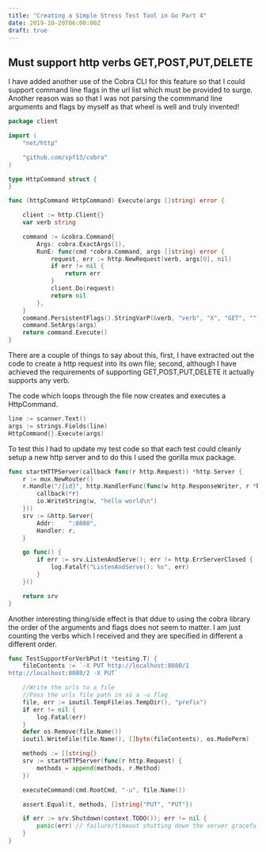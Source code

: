 ```yaml
---
title: "Creating a Simple Stress Test Tool in Go Part 4"
date: 2019-10-20T06:00:00Z
draft: true
---
```


## Must support http verbs GET,POST,PUT,DELETE

I have added another use of the Cobra CLI for this feature so that I could support command line flags in the url list which must be provided to surge.  Another reason was so that I was not parsing the commmand line arguments and flags by myself as that wheel is well and truly invented!

```go
package client

import (
	"net/http"

	"github.com/spf13/cobra"
)

type HttpCommand struct {
}

func (httpCommand HttpCommand) Execute(args []string) error {

	client := http.Client{}
	var verb string

	command := &cobra.Command{
		Args: cobra.ExactArgs(1),
		RunE: func(cmd *cobra.Command, args []string) error {
			request, err := http.NewRequest(verb, args[0], nil)
			if err != nil {
				return err
			}
			client.Do(request)
			return nil
		},
	}
	command.PersistentFlags().StringVarP(&verb, "verb", "X", "GET", "")
	command.SetArgs(args)
	return command.Execute()
}
```

There are a couple of things to say about this, first, I have extracted out the code to create a http request into its own file; second, although I have achieved the requirements of supporting GET,POST,PUT,DELETE it actually supports any verb.

The code which loops through the file now creates and executes a HttpCommand.

```go
line := scanner.Text()
args := strings.Fields(line)
HttpCommand{}.Execute(args)
```

To test this I had to update my test code so that each test could cleanly setup a new http server and to do this I used the gorilla mux package.

```go
func startHTTPServer(callback func(r http.Request)) *http.Server {
	r := mux.NewRouter()
	r.Handle("/{id}", http.HandlerFunc(func(w http.ResponseWriter, r *http.Request) {
		callback(*r)
		io.WriteString(w, "hello world\n")
	}))
	srv := &http.Server{
		Addr:    ":8080",
		Handler: r,
	}

	go func() {
		if err := srv.ListenAndServe(); err != http.ErrServerClosed {
			log.Fatalf("ListenAndServe(): %s", err)
		}
	}()

	return srv
}
```

Another interesting thing/side effect is that ddue to using the cobra library the order of the arguments and flags does not seem to matter.  I am just counting the verbs which I received and they are specified in different a different order.

```go
func TestSupportForVerbPut(t *testing.T) {
	fileContents := `-X PUT http://localhost:8080/1
http://localhost:8080/2 -X PUT`

	//Write the urls to a file
	//Pass the urls file path in as a -u flag
	file, err := ioutil.TempFile(os.TempDir(), "prefix")
	if err != nil {
		log.Fatal(err)
	}
	defer os.Remove(file.Name())
	ioutil.WriteFile(file.Name(), []byte(fileContents), os.ModePerm)

	methods := []string{}
	srv := startHTTPServer(func(r http.Request) {
		methods = append(methods, r.Method)
	})

	executeCommand(cmd.RootCmd, "-u", file.Name())

	assert.Equal(t, methods, []string{"PUT", "PUT"})

	if err := srv.Shutdown(context.TODO()); err != nil {
		panic(err) // failure/timeout shutting down the server gracefully
	}
}
```
